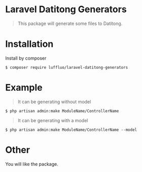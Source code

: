 # Laravel Datitong Generators

> This package will generate some files to Datitong.

# Installation
Install by composer
```
$ composer require luffluo/laravel-datitong-generators
```

# Example
> It can be generating without model
```
$ php artisan admin:make ModuleName/ControllerName
```

> It can be generating with a model
```
$ php artisan admin:make ModuleName/ControllerName --model
```

# Other
You will like the package.